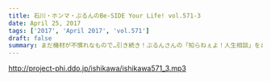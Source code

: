 ```yaml
---
title: 石川・ホンマ・ぶるんのBe-SIDE Your Life! vol.571-3
date: April 25, 2017
tags: ['2017', 'April 2017', 'vol.571']
draft: false
summary: まだ機材が不慣れなもので…引き続き！ぶるんさんの「知らねぇよ！人生相談」をお届け！そして、野球のルールについて…熱く語っております。MIURA
---
```


http://project-phi.ddo.jp/ishikawa/ishikawa571_3.mp3